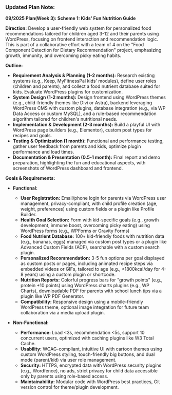 ### Updated Plan Note:

**09/2025 Plan(Week 3): Scheme 1: Kids' Fun Nutrition Guide**

**Direction:** Develop a user-friendly web system for personalized food recommendations tailored for children aged 3-12 and their parents using WordPress, focusing on frontend interaction and recommendation logic. This is part of a collaborative effort with a team of 4 on the "Food Component Detection for Dietary Recommendation" project, emphasizing growth, immunity, and overcoming picky eating habits.

**Outline:**

- **Requirement Analysis & Planning (1-2 months):** Research existing systems (e.g., Keep, MyFitnessPal kids' modules), define user roles (children and parents), and collect a food nutrient database suited for kids. Evaluate WordPress plugins for customization.
- **System Design (1-2 months):** Design frontend using WordPress themes (e.g., child-friendly themes like Divi or Astra), backend leveraging WordPress CMS with custom plugins, database integration (e.g., via WP Data Access or custom MySQL), and a rule-based recommendation algorithm tailored for children's nutritional needs.
- **Implementation & Development (2-3 months):** Build a playful UI with WordPress page builders (e.g., Elementor), custom post types for recipes and goals.
- **Testing & Optimization (1 month):** Functional and performance testing, gather user feedback from parents and kids, optimize plugin performance and load times.
- **Documentation & Presentation (0.5-1 month):** Final report and demo preparation, highlighting the fun and educational aspects, with screenshots of WordPress dashboard and frontend.

**Goals & Requirements:**

- **Functional:**
  - **User Registration:** Email/phone login for parents via WordPress user management, privacy-compliant, with child profile creation (age, weight, preferences) using custom fields or a plugin like Profile Builder.
  - **Health Goal Selection:** Form with kid-specific goals (e.g., growth development, immune boost, overcoming picky eating) using WordPress forms (e.g., WPForms or Gravity Forms)
  - **Food Nutrient Database:** 100+ kid-friendly foods with nutrition data (e.g., bananas, eggs) managed via custom post types or a plugin like Advanced Custom Fields (ACF), searchable with a custom search plugin.
  - **Personalized Recommendation:** 3-5 fun options per goal displayed as custom posts or pages, including animated recipe steps via embedded videos or GIFs, tailored to age (e.g., <1800kcal/day for 4-8 years) using a custom plugin or shortcode.
  - **Nutrition Reports:** Colorful progress bars for "growth points" (e.g., protein +10 points) using WordPress charts plugins (e.g., WP Charts), downloadable PDF for parents with school lunch tips via a plugin like WP PDF Generator.
  - **Compatibility:** Responsive design using a mobile-friendly WordPress theme, optional image integration for future team collaboration via a media upload plugin.

- **Non-Functional:**
  - **Performance:** Load <3s, recommendation <5s, support 10 concurrent users, optimized with caching plugins like W3 Total Cache.
  - **Usability:** WCAG-compliant, intuitive UI with cartoon themes using custom WordPress styling, touch-friendly big buttons, and dual mode (parent/kid) via user role management.
  - **Security:** HTTPS, encrypted data with WordPress security plugins (e.g., Wordfence), no ads, strict privacy for child data accessible only by parents using role-based access.
  - **Maintainability:** Modular code with WordPress best practices, Git version control for theme/plugin development.

